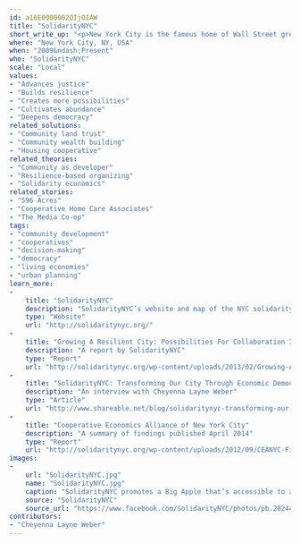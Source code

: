 ```yaml
---
id: a16E0000002QIjOIAW
title: "SolidarityNYC"
short_write_up: "<p>New York City is the famous home of Wall Street greed, but it’s also home to a flourishing solidarity economy. While it rarely turns up in the news, thousands of New Yorkers are using solidarity practices to create jobs, produce food, house their families, educate themselves, entertain their communities, access healthcare, and restore the environment. SolidarityNYC is a collective of organizers and academics who render these practices visible and bring together solidarity economy groups to share a vision for a city where community needs matter more than capital. Through mapping projects, media-making, and community organizing, SolidarityNYC promotes a Big Apple that’s accessible to all, not just the 1%.</p>"
where: "New York City, NY, USA"
when: "2009&ndash;Present"
who: "SolidarityNYC"
scale: "Local"
values:
- "Advances justice"
- "Builds resilience"
- "Creates more possibilities"
- "Cultivates abundance"
- "Deepens democracy"
related_solutions:
- "Community land trust"
- "Community wealth building"
- "Housing cooperative"
related_theories:
- "Community as developer"
- "Resilience-based organizing"
- "Solidarity economics"
related_stories:
- "596 Acres"
- "Cooperative Home Care Associates"
- "The Media Co-op"
tags:
- "community development"
- "cooperatives"
- "decision-making"
- "democracy"
- "living economies"
- "urban planning"
learn_more:
-
    title: "SolidarityNYC"
    description: "SolidarityNYC’s website and map of the NYC solidarity economy"
    type: "Website"
    url: "http://solidaritynyc.org/"
-
    title: "Growing A Resilient City: Possibilities For Collaboration In NYC’s Solidarity Economy"
    description: "A report by SolidarityNYC"
    type: "Report"
    url: "http://solidaritynyc.org/wp-content/uploads/2013/02/Growing-A-Resilient-City-SolidarityNYC-Report.pdf"
-
    title: "SolidarityNYC: Transforming Our City Through Economic Democracy"
    description: "An interview with Cheyenna Layne Weber"
    type: "Article"
    url: "http://www.shareable.net/blog/solidaritynyc-transforming-our-city-through-economic-democracy"
-
    title: "Cooperative Economics Alliance of New York City"
    description: "A summary of findings published April 2014"
    type: "Report"
    url: "http://solidaritynyc.org/wp-content/uploads/2012/09/CEANYC-Final-Report.pdf"
images:
-
    url: "SolidarityNYC.jpg"
    name: "SolidarityNYC.jpg"
    caption: "SolidarityNYC promotes a Big Apple that’s accessible to all, not just the 1%."
    source: "SolidarityNYC"
    source_url: "https://www.facebook.com/SolidarityNYC/photos/pb.202447929828316.-2207520000.1410845607./294981830574925/?type=3&theater"
contributors:
- "Cheyenna Layne Weber"
---
```

